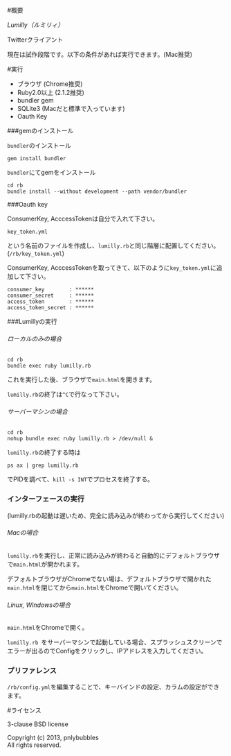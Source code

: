 #概要

*Lumilly（ルミリィ）*

Twitterクライアント

現在は試作段階です。以下の条件があれば実行できます。(Mac推奨)

#実行

* ブラウザ (Chrome推奨)
* Ruby2.0以上 (2.1.2推奨)
* bundler gem
* SQLite3 (Macだと標準で入っています)
* Oauth Key

###gemのインストール

`bundler`のインストール

	gem install bundler

`bundler`にてgemをインストール

	cd rb
	bundle install --without development --path vendor/bundler

###Oauth key

ConsumerKey, AcccessTokenは自分で入れて下さい。

	key_token.yml

という名前のファイルを作成し、`lumilly.rb`と同じ階層に配置してください。(`/rb/key_token.yml`)

ConsumerKey, AcccessTokenを取ってきて、以下のように`key_token.yml`に追加して下さい。

    consumer_key        : ******
    consumer_secret     : ******
    access_token        : ******
    access_token_secret : ******

###Lumillyの実行

###### ローカルのみの場合

	cd rb
	bundle exec ruby lumilly.rb

これを実行した後、ブラウザで`main.html`を開きます。

`lumilly.rb`の終了は`^C`で行なって下さい。

###### サーバーマシンの場合

	cd rb
	nohup bundle exec ruby lumilly.rb > /dev/null &

`lumilly.rb`の終了する時は

	ps ax | grep lumilly.rb

でPIDを調べて、`kill -s INT`でプロセスを終了する。

### インターフェースの実行

(lumilly.rbの起動は遅いため、完全に読み込みが終わってから実行してください)

###### Macの場合

`lumilly.rb`を実行し、正常に読み込みが終わると自動的にデフォルトブラウザで`main.html`が開かれます。

デフォルトブラウザがChromeでない場は、デフォルトブラウザで開かれた`main.html`を閉じてから`main.html`をChromeで開いてください。

###### Linux, Windowsの場合

`main.html`をChromeで開く。

 `lumilly.rb `をサーバーマシンで起動している場合、スプラッシュスクリーンでエラーが出るのでConfigをクリックし、IPアドレスを入力してください。

### プリファレンス

`/rb/config.yml`を編集することで、キーバインドの設定、カラムの設定ができます。

#ライセンス

3-clause BSD license

Copyright (c) 2013, pnlybubbles  
All rights reserved.